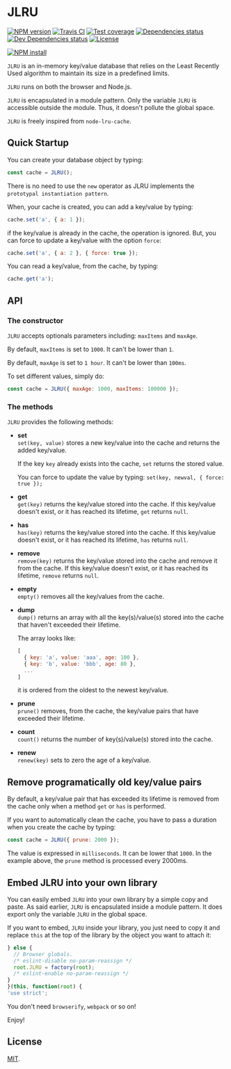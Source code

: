 # JLRU

[![NPM version][npm-image]][npm-url]
[![Travis CI][travis-image]][travis-url]
[![Test coverage][coveralls-image]][coveralls-url]
[![Dependencies status][dependencies-image]][dependencies-url]
[![Dev Dependencies status][devdependencies-image]][devdependencies-url]
[![License][license-image]](LICENSE.md)
<!--- [![node version][node-image]][node-url] -->

[![NPM install][npm-install-image]][npm-install-url]

`JLRU` is an in-memory key/value database that relies on the Least Recently Used algorithm to maintain its size in a predefined limits.

`JLRU` runs on both the browser and Node.js.

`JLRU` is encapsulated in a module pattern. Only the variable `JLRU` is accessible outside the module. Thus, it doesn't pollute the global space.

`JLRU` is freely inspired from `node-lru-cache`.


## Quick Startup

You can create your database object by typing:

```javascript
const cache = JLRU();
```

There is no need to use the `new` operator as JLRU implements the `prototypal instantiation pattern`.

When, your cache is created, you can add a key/value by typing:

```javascript
cache.set('a', { a: 1 });
```

if the key/value is already in the cache, the operation is ignored. But, you can force to update a key/value with the option `force`:

```javascript
cache.set('a', { a: 2 }, { force: true });
```

You can read a key/value, from the cache, by typing:

```javascript
cache.get('a');
```


## API

### The constructor

`JLRU` accepts optionals parameters including: `maxItems` and `maxAge`.

By default, `maxItems` is set to `1000`. It can't be lower than `1`.

By default, `maxAge` is set to `1 hour`. It can't be lower than `100ms`.

To set different values, simply do:

```javascript
const cache = JLRU({ maxAge: 1000, maxItems: 100000 });
```

### The methods

`JLRU` provides the following methods:

  * **set**<br>
    `set(key, value)` stores a new key/value into the cache and returns the added key/value.

    If the key `key` already exists into the cache, `set` returns the stored value.

    You can force to update the value by typing: `set(key, newval, { force: true });`

  * **get**<br>
    `get(key)` returns the key/value stored into the cache. If this key/value doesn't exist, or it has reached its lifetime, `get` returns `null`.

  * **has**<br>
    `has(key)` returns the key/value stored into the cache. If this key/value doesn't exist, or it has reached its lifetime, `has` returns `null`.

  * **remove**<br>
    `remove(key)` returns the key/value stored into the cache and remove it from the cache. If this key/value doesn't exist, or it has reached its lifetime, `remove` returns `null`.

  * **empty**<br>
    `empty()` removes all the key/values from the cache.

  * **dump**<br>
    `dump()` returns an array with all the key(s)/value(s) stored into the cache that haven't exceeded their lifetime.

    The array looks like:

    ```javascript
    [
      { key: 'a', value: 'aaa', age: 100 },
      { key: 'b', value: 'bbb', age: 80 },
      ...
    ]
    ```

    it is ordered from the oldest to the newest key/value.

  * **prune**<br>
    `prune()` removes, from the cache, the key/value pairs that have exceeded their lifetime.

  * **count**<br>
    `count()` returns the number of key(s)/value(s) stored into the cache.

  * **renew**<br>
    `renew(key)` sets to zero the age of a key/value.


## Remove programatically old key/value pairs

By default, a key/value pair that has exceeded its lifetime is removed from the cache only when a method `get` or `has` is performed.

If you want to automatically clean the cache, you have to pass a duration when you create the cache by typing:

```javascript
const cache = JLRU({ prune: 2000 });
```

The value is expressed in `milliseconds`. It can be lower that `1000`. In the example above, the `prune` method is processed every 2000ms.


## Embed JLRU into your own library

You can easily embed `JLRU` into your own library by a simple copy and paste. As said earlier, `JLRU` is encapsulated inside a module pattern. It does export only the variable `JLRU` in the global space.

If you want to embed, `JLRU` inside your library, you just need to copy it and replace `this` at the top of the library by the object you want to attach it:

```javascript
} else {
  // Browser globals.
  /* eslint-disable no-param-reassign */
  root.JLRU = factory(root);
  /* eslint-enable no-param-reassign */
}
}(this, function(root) {
'use strict';
```


You don't need `browserify`, `webpack` or so on!


Enjoy!


## License

[MIT](LICENSE.md).

<!--- URls -->

[npm-image]: https://img.shields.io/npm/v/jlru.svg?style=flat-square
[npm-install-image]: https://nodei.co/npm/jlru.png?compact=true
[node-image]: https://img.shields.io/badge/node.js-%3E=_0.10-green.svg?style=flat-square
[download-image]: https://img.shields.io/npm/dm/jlru.svg?style=flat-square
[travis-image]: https://img.shields.io/travis/jclo/jlru.svg?style=flat-square
[coveralls-image]: https://img.shields.io/coveralls/jclo/jlru/master.svg?style=flat-square
[dependencies-image]: https://david-dm.org/jclo/jlru/status.svg?theme=shields.io
[devdependencies-image]: https://david-dm.org/jclo/jlru/dev-status.svg?theme=shields.io
[license-image]: https://img.shields.io/npm/l/jlru.svg?style=flat-square

[npm-url]: https://www.npmjs.com/package/jlru
[npm-install-url]: https://nodei.co/npm/jlru
[node-url]: http://nodejs.org/download
[download-url]: https://www.npmjs.com/package/jlru
[travis-url]: https://travis-ci.org/jclo/jlru
[coveralls-url]: https://coveralls.io/github/jclo/jlru?branch=master
[dependencies-url]: https://david-dm.org/jclo/jlru
[devdependencies-url]: https://david-dm.org/jclo/jlru?type=dev
[license-url]: http://opensource.org/licenses/MIT

